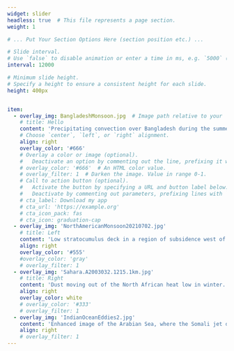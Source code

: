 ```yaml
---
widget: slider
headless: true  # This file represents a page section.
weight: 1

# ... Put Your Section Options Here (section position etc.) ...

# Slide interval.
# Use `false` to disable animation or enter a time in ms, e.g. `5000` (5s).
interval: 12000

# Minimum slide height.
# Specify a height to ensure a consistent height for each slide.
height: 400px


item:
  - overlay_img: BangladeshMonsoon.jpg  # Image path relative to your `assets/media/` folder
    # title: Hello
    content: 'Precipitating convection over Bangladesh during the summer monsoon. <br> image: International Space Station Expedition 4, NASA, 2002-06-03'
    # Choose `center`, `left`, or `right` alignment.
    align: right
    overlay_color: '#666'
    # Overlay a color or image (optional).
    #   Deactivate an option by commenting out the line, prefixing it with `#`.
    # overlay_color: '#666'  # An HTML color value.
    # overlay_filter: 1  # Darken the image. Value in range 0-1.
    # Call to action button (optional).
    #   Activate the button by specifying a URL and button label below.
    #   Deactivate by commenting out parameters, prefixing lines with `#`.
    # cta_label: Download my app
    # cta_url: 'https://example.org'
    # cta_icon_pack: fas
    # cta_icon: graduation-cap
  - overlay_img: 'NorthAmericanMonsoon20210702.jpg'
    # title: Left
    content: 'Low stratocumulus deck in a region of subsidence west of Mexico, and deep convective clouds over the Sierra Madre range, as the jet stream is deflected south toward Mexico. <br> image: VIIRS NASA Worldview, 2021-07-02'
    align: right
    overlay_color: '#555'
    #overlay_color: 'gray'
    # overlay_filter: 1
  - overlay_img: 'Sahara.A2003032.1215.1km.jpg'
    # title: Right
    content: 'Dust moving out of the North African heat low in winter. <br> image: NASA MODIS 2003-02-01'
    align: right
    overlay_color: white
    # overlay_color: '#333'
    # overlay_filter: 1
  - overlay_img: 'IndianOceanEddies2.jpg'
    content: 'Enhanced image of the Arabian Sea, where the Somali jet drives ocean upwelling producing chlorophyll-rich waters. <br> image: NASA MODIS 2018-11-23, enhancements by Norman Kuring, NASA Ocean Biology group'
    align: right
    # overlay_filter: 1
---
```


